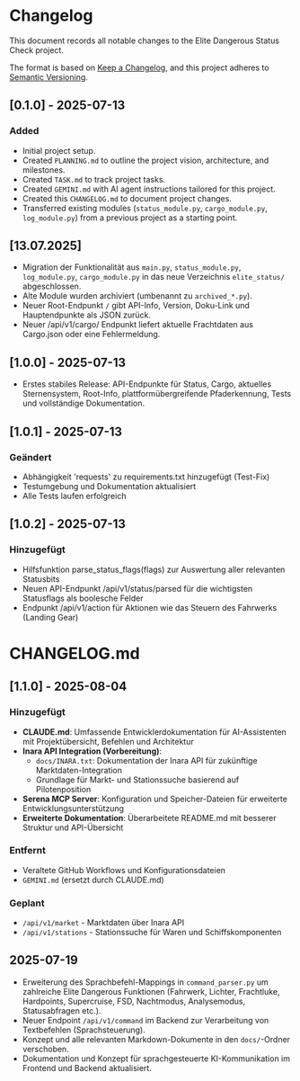 # Changelog

This document records all notable changes to the Elite Dangerous Status Check project.

The format is based on [Keep a Changelog](https://keepachangelog.com/en/1.0.0/), and this project adheres to [Semantic Versioning](https://semver.org/spec/v2.0.0.html).

## [0.1.0] - 2025-07-13

### Added
- Initial project setup.
- Created `PLANNING.md` to outline the project vision, architecture, and milestones.
- Created `TASK.md` to track project tasks.
- Created `GEMINI.md` with AI agent instructions tailored for this project.
- Created this `CHANGELOG.md` to document project changes.
- Transferred existing modules (`status_module.py`, `cargo_module.py`, `log_module.py`) from a previous project as a starting point.

## [13.07.2025]
- Migration der Funktionalität aus `main.py`, `status_module.py`, `log_module.py`, `cargo_module.py` in das neue Verzeichnis `elite_status/` abgeschlossen.
- Alte Module wurden archiviert (umbenannt zu `archived_*.py`).
- Neuer Root-Endpunkt `/` gibt API-Info, Version, Doku-Link und Hauptendpunkte als JSON zurück.
- Neuer /api/v1/cargo/ Endpunkt liefert aktuelle Frachtdaten aus Cargo.json oder eine Fehlermeldung.

## [1.0.0] - 2025-07-13
- Erstes stabiles Release: API-Endpunkte für Status, Cargo, aktuelles Sternensystem, Root-Info, plattformübergreifende Pfaderkennung, Tests und vollständige Dokumentation.

## [1.0.1] - 2025-07-13
### Geändert
- Abhängigkeit 'requests' zu requirements.txt hinzugefügt (Test-Fix)
- Testumgebung und Dokumentation aktualisiert
- Alle Tests laufen erfolgreich

## [1.0.2] - 2025-07-13
### Hinzugefügt
- Hilfsfunktion parse_status_flags(flags) zur Auswertung aller relevanten Statusbits
- Neuen API-Endpunkt /api/v1/status/parsed für die wichtigsten Statusflags als boolesche Felder
- Endpunkt /api/v1/action für Aktionen wie das Steuern des Fahrwerks (Landing Gear)

# CHANGELOG.md

## [1.1.0] - 2025-08-04

### Hinzugefügt
- **CLAUDE.md**: Umfassende Entwicklerdokumentation für AI-Assistenten mit Projektübersicht, Befehlen und Architektur
- **Inara API Integration (Vorbereitung)**: 
  - `docs/INARA.txt`: Dokumentation der Inara API für zukünftige Marktdaten-Integration
  - Grundlage für Markt- und Stationssuche basierend auf Pilotenposition
- **Serena MCP Server**: Konfiguration und Speicher-Dateien für erweiterte Entwicklungsunterstützung
- **Erweiterte Dokumentation**: Überarbeitete README.md mit besserer Struktur und API-Übersicht

### Entfernt
- Veraltete GitHub Workflows und Konfigurationsdateien
- `GEMINI.md` (ersetzt durch CLAUDE.md)

### Geplant
- `/api/v1/market` - Marktdaten über Inara API
- `/api/v1/stations` - Stationssuche für Waren und Schiffskomponenten

## 2025-07-19
- Erweiterung des Sprachbefehl-Mappings in `command_parser.py` um zahlreiche Elite Dangerous Funktionen (Fahrwerk, Lichter, Frachtluke, Hardpoints, Supercruise, FSD, Nachtmodus, Analysemodus, Statusabfragen etc.).
- Neuer Endpoint `/api/v1/command` im Backend zur Verarbeitung von Textbefehlen (Sprachsteuerung).
- Konzept und alle relevanten Markdown-Dokumente in den `docs/`-Ordner verschoben.
- Dokumentation und Konzept für sprachgesteuerte KI-Kommunikation im Frontend und Backend aktualisiert.
